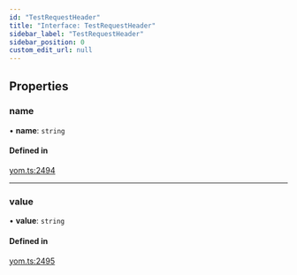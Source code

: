 ```yaml
---
id: "TestRequestHeader"
title: "Interface: TestRequestHeader"
sidebar_label: "TestRequestHeader"
sidebar_position: 0
custom_edit_url: null
---
```


## Properties

### name

• **name**: `string`

#### Defined in

[yom.ts:2494](https://github.com/yolmio/boost/blob/964b449/src/yom.ts#L2494)

___

### value

• **value**: `string`

#### Defined in

[yom.ts:2495](https://github.com/yolmio/boost/blob/964b449/src/yom.ts#L2495)

